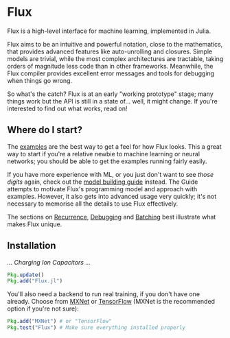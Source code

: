 # Flux

Flux is a high-level interface for machine learning, implemented in Julia.

Flux aims to be an intuitive and powerful notation, close to the mathematics, that provides advanced features like auto-unrolling and closures. Simple models are trivial, while the most complex architectures are tractable, taking orders of magnitude less code than in other frameworks. Meanwhile, the Flux compiler provides excellent error messages and tools for debugging when things go wrong.

So what's the catch? Flux is at an early "working prototype" stage; many things work but the API is still in a state of... well, it might change. If you're interested to find out what works, read on!

## Where do I start?

The [examples](examples/logreg.html) are the best way to get a feel for how Flux looks. This a great way to start if you're a relative newbie to machine learning or neural networks; you should be able to get the examples running fairly easily.

If you have more experience with ML, or you just don't want to see *those digits* again, check out the [model building guide](models/basics.html) instead. The Guide attempts to motivate Flux's programming model and approach with examples. However, it also gets into advanced usage very quickly; it's not necessary to memorise all the details to use Flux effectively.

The sections on [Recurrence](models/recurrent.html), [Debugging](models/debugging.html) and [Batching](apis/batching.html) best illustrate what makes Flux unique.

## Installation

*... Charging Ion Capacitors ...*

```julia
Pkg.update()
Pkg.add("Flux.jl")
```

You'll also need a backend to run real training, if you don't have one already. Choose from [MXNet](https://github.com/dmlc/MXNet.jl) or [TensorFlow](https://github.com/malmaud/TensorFlow.jl) (MXNet is the recommended option if you're not sure):

```julia
Pkg.add("MXNet") # or "TensorFlow"
Pkg.test("Flux") # Make sure everything installed properly
```
